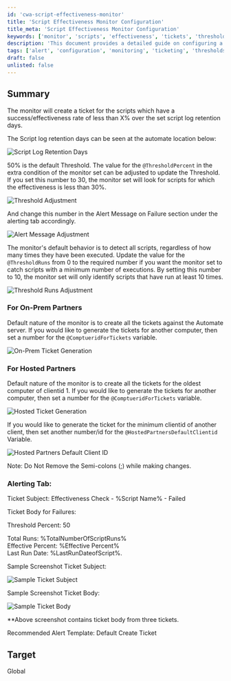 ```yaml
---
id: 'cwa-script-effectiveness-monitor'
title: 'Script Effectiveness Monitor Configuration'
title_meta: 'Script Effectiveness Monitor Configuration'
keywords: ['monitor', 'scripts', 'effectiveness', 'tickets', 'threshold', 'alerting']
description: 'This document provides a detailed guide on configuring a script effectiveness monitor in ConnectWise Automate. It explains how to set thresholds for script effectiveness, adjust ticket generation settings for on-prem and hosted partners, and customize alert messages. Follow the instructions to ensure proper monitoring and ticket creation for scripts with low effectiveness rates.'
tags: ['alert', 'configuration', 'monitoring', 'ticketing', 'thresholds']
draft: false
unlisted: false
---
```

## Summary

The monitor will create a ticket for the scripts which have a success/effectiveness rate of less than X% over the set script log retention days.

The Script log retention days can be seen at the automate location below:

![Script Log Retention Days](..\..\..\static\img\Script-Effectiveness--X-%\image_1.png)

50% is the default Threshold. The value for the `@ThresholdPercent` in the extra condition of the monitor set can be adjusted to update the Threshold. If you set this number to 30, the monitor set will look for scripts for which the effectiveness is less than 30%.

![Threshold Adjustment](..\..\..\static\img\Script-Effectiveness--X-%\image_2.png)

And change this number in the Alert Message on Failure section under the alerting tab accordingly.

![Alert Message Adjustment](..\..\..\static\img\Script-Effectiveness--X-%\image_3.png)

The monitor's default behavior is to detect all scripts, regardless of how many times they have been executed. Update the value for the `@ThresholdRuns` from 0 to the required number if you want the monitor set to catch scripts with a minimum number of executions. By setting this number to 10, the monitor set will only identify scripts that have run at least 10 times.

![Threshold Runs Adjustment](..\..\..\static\img\Script-Effectiveness--X-%\image_4.png)

### For On-Prem Partners

Default nature of the monitor is to create all the tickets against the Automate server. If you would like to generate the tickets for another computer, then set a number for the `@ComptueridForTickets` variable.

![On-Prem Ticket Generation](..\..\..\static\img\Script-Effectiveness--X-%\image_5.png)

### For Hosted Partners

Default nature of the monitor is to create all the tickets for the oldest computer of clientid 1. If you would like to generate the tickets for another computer, then set a number for the `@ComptueridForTickets` variable.

![Hosted Ticket Generation](..\..\..\static\img\Script-Effectiveness--X-%\image_6.png)

If you would like to generate the ticket for the minimum clientid of another client, then set another number/id for the `@HostedPartnersDefaultClientid` Variable.

![Hosted Partners Default Client ID](..\..\..\static\img\Script-Effectiveness--X-%\image_7.png)

Note: Do Not Remove the Semi-colons (;) while making changes.

### Alerting Tab:

Ticket Subject: Effectiveness Check - %Script Name% - Failed

Ticket Body for Failures:

Threshold Percent: 50

Total Runs: %TotalNumberOfScriptRuns%  
Effective Percent: %Effective Percent%  
Last Run Date: %LastRunDateofScript%.

Sample Screenshot Ticket Subject:

![Sample Ticket Subject](..\..\..\static\img\Script-Effectiveness--X-%\image_8.png)

Sample Screenshot Ticket Body:

![Sample Ticket Body](..\..\..\static\img\Script-Effectiveness--X-%\image_9.png)

**Above screenshot contains ticket body from three tickets.

Recommended Alert Template: Default Create Ticket

## Target

Global



